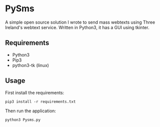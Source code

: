 # PySms
A simple open source solution I wrote to send mass webtexts using Three Ireland's webtext service. Written in Python3, it has a GUI using tkinter.

## Requirements
* Python3
* Pip3
* python3-tk (linux)

## Usage
First install the requirements:
```
pip3 install -r requirements.txt
```

Then run the application:
```
python3 Pysms.py
```
